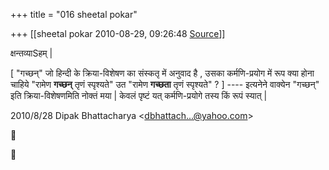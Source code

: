 +++
title = "016 sheetal pokar"

+++
[[sheetal pokar	2010-08-29, 09:26:48 [Source](https://groups.google.com/g/bvparishat/c/doVnFJCjbHg)]]



क्षन्तव्याSहम् \|  
  
\[ "गच्छन्" जो हिन्दी के क्रिया-विशेषण का संस्कतृ में अनुवाद है , उसका कर्मणि-प्रयोग में रूप क्या होना चाहिये "रामेण **गच्छन्** तृणं स्पृश्यते" उत "रामेण **गच्छता** तृणं स्पृश्यते" ? \] ---- इत्यनेने वाक्येन "गच्छन्" इति क्रिया-विशेषणमिति नोक्तं मया \| केवलं पृष्टं यत् कर्मणि-प्रयोगे तस्य किं रूपं स्यात् \|  
  
  

2010/8/28 Dipak Bhattacharya \<[dbhattach...@yahoo.com]()\>





